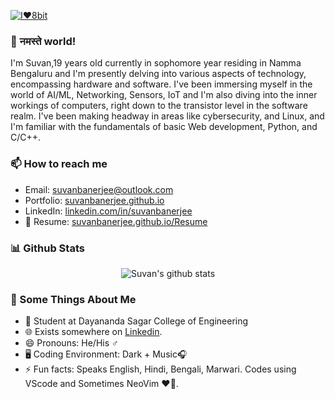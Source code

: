 [![I❤️8bit](https://i.postimg.cc/3rbfwKVs/banner-8bit.jpg)](https://postimg.cc/hhT1yqSs)
### 👋 नमस्ते world!

 I'm Suvan,19 years old currently in sophomore year residing in Namma Bengaluru and I'm presently delving into various aspects of technology, encompassing hardware and software. I've been immersing myself in the world of AI/ML, Networking, Sensors, IoT and I'm also diving into the inner workings of computers, right down to the transistor level in the software realm. I've been making headway in areas like cybersecurity, and Linux, and I'm familiar with the fundamentals of basic Web development, Python, and C/C++.

### 📫 How to reach me

- Email: suvanbanerjee@outlook.com
- Portfolio: [suvanbanerjee.github.io](https://suvanbanerjee.githib.io)
- LinkedIn: [linkedin.com/in/suvanbanerjee](https://linkedin.com/in/suvanbanerjee)
- 📝 Resume: [suvanbanerjee.github.io/Resume](https://suvanbanerjee.github.io/Resume)

### 📊 Github Stats

<p align="center">
  <img src="https://github-readme-stats.vercel.app/api?username=suvanbanerjee&show_icons=true" alt="Suvan's github stats" />
</p>

### 🧐 Some Things About Me
- 💼 Student at Dayananda Sagar College of Engineering
- 🌐 Exists somewhere on [Linkedin](https://linkedin.com/in/suvanbanerjee).
- 😄 Pronouns: He/His ♂️
- 🖥️ Coding Environment: Dark + Music🎧
- ⚡ Fun facts: Speaks English, Hindi, Bengali, Marwari. Codes using VScode and Sometimes NeoVim ❤️🐧.
